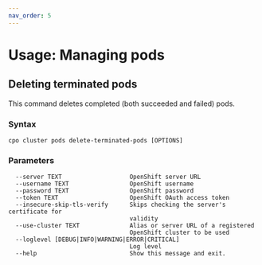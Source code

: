 ```yaml
---
nav_order: 5
---
```


# Usage: Managing pods

## Deleting terminated pods

This command deletes completed (both succeeded and failed) pods.

### Syntax

```shell
cpo cluster pods delete-terminated-pods [OPTIONS]
```

### Parameters

```
  --server TEXT                   OpenShift server URL
  --username TEXT                 OpenShift username
  --password TEXT                 OpenShift password
  --token TEXT                    OpenShift OAuth access token
  --insecure-skip-tls-verify      Skips checking the server's certificate for
                                  validity
  --use-cluster TEXT              Alias or server URL of a registered
                                  OpenShift cluster to be used
  --loglevel [DEBUG|INFO|WARNING|ERROR|CRITICAL]
                                  Log level
  --help                          Show this message and exit.
```
